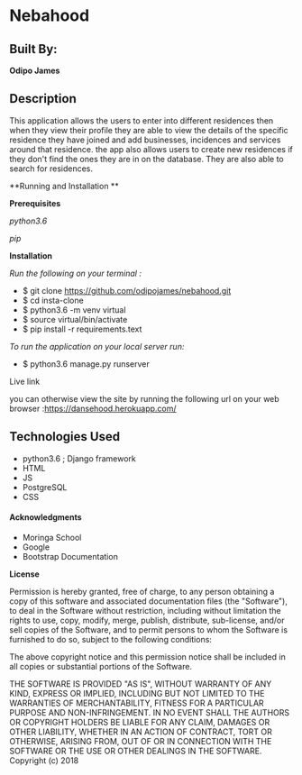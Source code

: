 # Nebahood


## Built By:

**Odipo James**

## Description


This application allows the users to enter into different residences then when they view their profile they are able to view the details of the specific residence they have joined and add businesses, incidences and services around that residence. the app also allows users to create new residences if they don't find the ones they are in on the database. They are also able to search for residences.

**Running and Installation **

**Prerequisites**

*python3.6*

*pip*

**Installation**

*Run the following on your terminal :*

* $ git clone https://github.com/odipojames/nebahood.git
* $ cd insta-clone
* $ python3.6 -m venv virtual
* $ source virtual/bin/activate
* $ pip install -r requirements.text


*To run the application on your local server run:*

* $ python3.6 manage.py runserver

Live link

you can otherwise view the site by running the following url on your web browser :https://dansehood.herokuapp.com/


## Technologies Used
* python3.6 ; Django framework
* HTML
* JS
* PostgreSQL
* CSS

#### Acknowledgments
* Moringa School
* Google
* Bootstrap Documentation


**License**

Permission is hereby granted, free of charge, to any person obtaining a copy of this software and associated documentation files (the "Software"), to deal in the Software without restriction, including without limitation the rights to use, copy, modify, merge, publish, distribute, sub-license, and/or sell copies of the Software, and to permit persons to whom the Software is furnished to do so, subject to the following conditions:

The above copyright notice and this permission notice shall be included in all copies or substantial portions of the Software.

THE SOFTWARE IS PROVIDED "AS IS", WITHOUT WARRANTY OF ANY KIND, EXPRESS OR IMPLIED, INCLUDING BUT NOT LIMITED TO THE WARRANTIES OF MERCHANTABILITY, FITNESS FOR A PARTICULAR PURPOSE AND NON-INFRINGEMENT. IN NO EVENT SHALL THE AUTHORS OR COPYRIGHT HOLDERS BE LIABLE FOR ANY CLAIM, DAMAGES OR OTHER LIABILITY, WHETHER IN AN ACTION OF CONTRACT, TORT OR OTHERWISE, ARISING FROM, OUT OF OR IN CONNECTION WITH THE SOFTWARE OR THE USE OR OTHER DEALINGS IN THE SOFTWARE. Copyright (c) 2018
